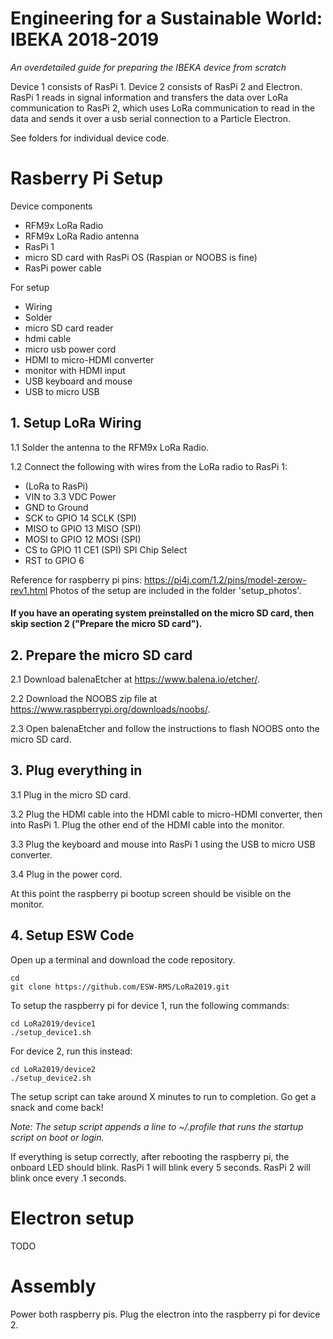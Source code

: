 # Engineering for a Sustainable World: <br> IBEKA 2018-2019

*An overdetailed guide for preparing the IBEKA device from scratch*

Device 1 consists of RasPi 1. Device 2 consists of RasPi 2 and Electron. RasPi 1 reads in signal information and transfers the data over LoRa communication to RasPi 2, which uses LoRa communication to read in the data and sends it over a usb serial connection to a Particle Electron. 

See folders for individual device code. 

# Rasberry Pi Setup

Device components
- RFM9x LoRa Radio 
- RFM9x LoRa Radio antenna
- RasPi 1
- micro SD card with RasPi OS (Raspian or NOOBS is fine) 
- RasPi power cable

For setup
- Wiring
- Solder
- micro SD card reader 
- hdmi cable
- micro usb power cord 
- HDMI to micro-HDMI converter 
- monitor with HDMI input
- USB keyboard and mouse 
- USB to micro USB

## 1. Setup LoRa Wiring

1.1 Solder the antenna to the RFM9x LoRa Radio. 

1.2 Connect the following with wires from the LoRa radio to RasPi 1: 
- (LoRa to RasPi)
- VIN to 3.3 VDC Power
- GND to Ground
- SCK to GPIO 14 SCLK (SPI)
- MISO to GPIO 13 MISO (SPI)
- MOSI to GPIO 12 MOSI (SPI)
- CS to GPIO 11 CE1 (SPI) SPI Chip Select
- RST to GPIO 6

Reference for raspberry pi pins: https://pi4j.com/1.2/pins/model-zerow-rev1.html
Photos of the setup are included in the folder 'setup_photos'. 

#### If you have an operating system preinstalled on the micro SD card, then skip section 2 ("Prepare the micro SD card"). 

## 2. Prepare the micro SD card 

2.1 Download balenaEtcher at https://www.balena.io/etcher/. 

2.2 Download the NOOBS zip file at https://www.raspberrypi.org/downloads/noobs/. 

2.3 Open balenaEtcher and follow the instructions to flash NOOBS onto the micro SD card. 

## 3. Plug everything in

3.1 Plug in the micro SD card. 

3.2 Plug the HDMI cable into the HDMI cable to micro-HDMI converter, then into RasPi 1. Plug the other end of the HDMI cable into the monitor. 

3.3 Plug the keyboard and mouse into RasPi 1 using the USB to micro USB converter. 

3.4 Plug in the power cord. 

At this point the raspberry pi bootup screen should be visible on the monitor. 

## 4. Setup ESW Code

Open up a terminal and download the code repository. 

```
cd
git clone https://github.com/ESW-RMS/LoRa2019.git
``` 

To setup the raspberry pi for device 1, run the following commands: 

```
cd LoRa2019/device1
./setup_device1.sh
```

For device 2, run this instead: 

```
cd LoRa2019/device2
./setup_device2.sh
```

The setup script can take around X minutes to run to completion. Go get a snack and come back! 

*Note: The setup script appends a line to ~/.profile that runs the startup script on boot or login.*

If everything is setup correctly, after rebooting the raspberry pi, the onboard LED should blink. RasPi 1 will blink every 5 seconds. RasPi 2 will blink once every .1 seconds. 

# Electron setup 

TODO

# Assembly 

Power both raspberry pis. Plug the electron into the raspberry pi for device 2. 
